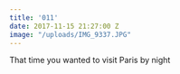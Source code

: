 ```yaml
---
title: '011'
date: 2017-11-15 21:27:00 Z
image: "/uploads/IMG_9337.JPG"
---
```


That time you wanted to visit Paris by night